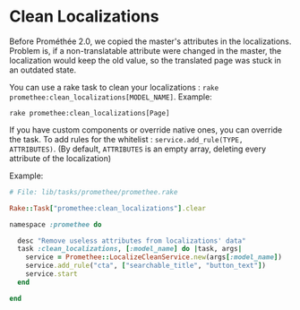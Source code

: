 # Clean Localizations

Before Prométhée 2.0, we copied the master's attributes in the localizations. Problem is, if a non-translatable attribute were changed in the master, the localization would keep the old value, so the translated page was stuck in an outdated state.

You can use a rake task to clean your localizations : `rake promethee:clean_localizations[MODEL_NAME]`. Example:

    rake promethee:clean_localizations[Page]

If you have custom components or override native ones, you can override the task.
To add rules for the whitelist : `service.add_rule(TYPE, ATTRIBUTES)`. (By default, `ATTRIBUTES` is an empty array, deleting every attribute of the localization)

Example:

```ruby
# File: lib/tasks/promethee/promethee.rake

Rake::Task["promethee:clean_localizations"].clear

namespace :promethee do

  desc "Remove useless attributes from localizations' data"
  task :clean_localizations, [:model_name] do |task, args|
    service = Promethee::LocalizeCleanService.new(args[:model_name])
    service.add_rule("cta", ["searchable_title", "button_text"])
    service.start
  end

end
```